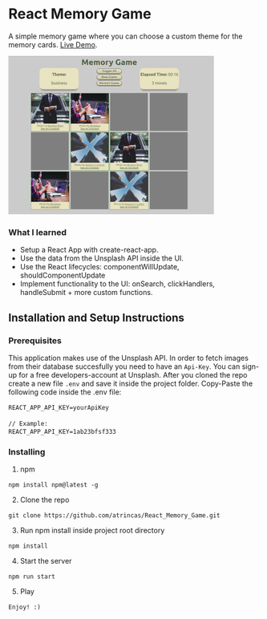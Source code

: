 # React Memory Game

A simple memory game where you can choose a custom theme for the memory cards.
[Live Demo](https://atrincas-memory-game.herokuapp.com).

![Memory Game](./src/imgs/memory-game.png)

### What I learned

* Setup a React App with create-react-app.
* Use the data from the Unsplash API inside the UI.
* Use the React lifecycles: componentWillUpdate, shouldComponentUpdate
* Implement functionality to the UI: onSearch, clickHandlers, handleSubmit + more custom functions.

## Installation and Setup Instructions

### Prerequisites

This application makes use of the Unsplash API. In order to fetch images from their database succesfully you need to have an `Api-Key`. You can sign-up for a free developers-account at Unsplash.
After you cloned the repo create a new file `.env` and save it inside the project folder. Copy-Paste the following code inside the .env file:

```
REACT_APP_API_KEY=yourApiKey

// Example:
REACT_APP_API_KEY=1ab23bfsf333
```

### Installing

1. npm

```
npm install npm@latest -g
```

2. Clone the repo

```
git clone https://github.com/atrincas/React_Memory_Game.git
```

3. Run npm install inside project root directory

```
npm install
```

4. Start the server

```
npm run start
```

5. Play

```
Enjoy! :)
```
